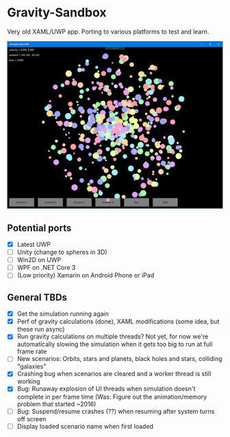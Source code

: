 # Gravity-Sandbox
Very old XAML/UWP app. Porting to various platforms to test and learn.


![Screenshot of UWP app](Images/UWP-Screenshot.png)

## Potential ports
- [x] Latest UWP
- [ ] Unity (change to spheres in 3D)
- [ ] Win2D on UWP
- [ ] WPF on .NET Core 3
- [ ] (Low priority) Xamarin on Android Phone or iPad

## General TBDs
- [x] Get the simulation running again
- [x] Perf of gravity calculations (done), XAML modifications (some idea, but these run async)
- [x] Run gravity calculations on multiple threads? Not yet, for now we're automatically slowing the simulation when it gets too big to run at full frame rate
- [ ] New scenarios: Orbits, stars and planets, black holes and stars, colliding "galaxies"
- [x] Crashing bug when scenarios are cleared and a worker thread is still working
- [x] Bug: Runaway explosion of UI threads when simulation doesn't complete in per frame time (Was: Figure out the animation/memory problem that started ~2016)
- [ ] Bug: Suspend/resume crashes (??) when resuming after system turns off screen
- [ ] Display loaded scenario name when first loaded
